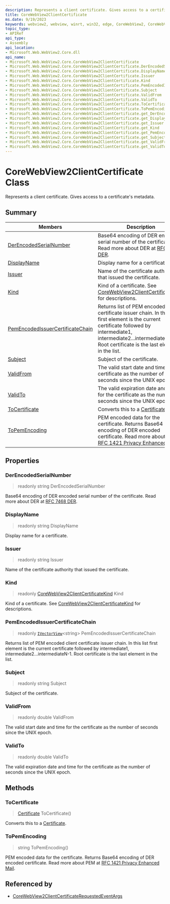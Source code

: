 ```yaml
---
description: Represents a client certificate. Gives access to a certificate's metadata.
title: CoreWebView2ClientCertificate
ms.date: 9/19/2023
keywords: webview2, webview, winrt, win32, edge, CoreWebView2, CoreWebView2Controller, browser control, edge html, CoreWebView2ClientCertificate
topic_type:
- APIRef
api_type:
- Assembly
api_location:
- Microsoft.Web.WebView2.Core.dll
api_name:
- Microsoft.Web.WebView2.Core.CoreWebView2ClientCertificate
- Microsoft.Web.WebView2.Core.CoreWebView2ClientCertificate.DerEncodedSerialNumber
- Microsoft.Web.WebView2.Core.CoreWebView2ClientCertificate.DisplayName
- Microsoft.Web.WebView2.Core.CoreWebView2ClientCertificate.Issuer
- Microsoft.Web.WebView2.Core.CoreWebView2ClientCertificate.Kind
- Microsoft.Web.WebView2.Core.CoreWebView2ClientCertificate.PemEncodedIssuerCertificateChain
- Microsoft.Web.WebView2.Core.CoreWebView2ClientCertificate.Subject
- Microsoft.Web.WebView2.Core.CoreWebView2ClientCertificate.ValidFrom
- Microsoft.Web.WebView2.Core.CoreWebView2ClientCertificate.ValidTo
- Microsoft.Web.WebView2.Core.CoreWebView2ClientCertificate.ToCertificate
- Microsoft.Web.WebView2.Core.CoreWebView2ClientCertificate.ToPemEncoding
- Microsoft.Web.WebView2.Core.CoreWebView2ClientCertificate.get_DerEncodedSerialNumber
- Microsoft.Web.WebView2.Core.CoreWebView2ClientCertificate.get_DisplayName
- Microsoft.Web.WebView2.Core.CoreWebView2ClientCertificate.get_Issuer
- Microsoft.Web.WebView2.Core.CoreWebView2ClientCertificate.get_Kind
- Microsoft.Web.WebView2.Core.CoreWebView2ClientCertificate.get_PemEncodedIssuerCertificateChain
- Microsoft.Web.WebView2.Core.CoreWebView2ClientCertificate.get_Subject
- Microsoft.Web.WebView2.Core.CoreWebView2ClientCertificate.get_ValidFrom
- Microsoft.Web.WebView2.Core.CoreWebView2ClientCertificate.get_ValidTo
---
```


# CoreWebView2ClientCertificate Class



Represents a client certificate. Gives access to a certificate's metadata.

## Summary

Members|Description
--|--
[DerEncodedSerialNumber](#derencodedserialnumber) | Base64 encoding of DER encoded serial number of the certificate. Read more about DER at [RFC 7468 DER](https://tools.ietf.org/html/rfc7468#appendix-B).
[DisplayName](#displayname) | Display name for a certificate.
[Issuer](#issuer) | Name of the certificate authority that issued the certificate.
[Kind](#kind) | Kind of a certificate. See [CoreWebView2ClientCertificateKind](corewebview2clientcertificatekind.md) for descriptions.
[PemEncodedIssuerCertificateChain](#pemencodedissuercertificatechain) | Returns list of PEM encoded client certificate issuer chain. In this list first element is the current certificate followed by intermediate1, intermediate2...intermediateN-1. Root certificate is the last element in the list.
[Subject](#subject) | Subject of the certificate.
[ValidFrom](#validfrom) | The valid start date and time for the certificate as the number of seconds since the UNIX epoch.
[ValidTo](#validto) | The valid expiration date and time for the certificate as the number of seconds since the UNIX epoch.
[ToCertificate](#tocertificate) | Converts this to a [Certificate](/uwp/api/Windows.Security.Cryptography.Certificates.Certificate).
[ToPemEncoding](#topemencoding) | PEM encoded data for the certificate. Returns Base64 encoding of DER encoded certificate. Read more about PEM at [RFC 1421 Privacy Enhanced Mail](https://tools.ietf.org/html/rfc1421).

## Properties

### DerEncodedSerialNumber

> readonly  string DerEncodedSerialNumber

Base64 encoding of DER encoded serial number of the certificate. Read more about DER at [RFC 7468 DER](https://tools.ietf.org/html/rfc7468#appendix-B).

### DisplayName

> readonly  string DisplayName

Display name for a certificate.

### Issuer

> readonly  string Issuer

Name of the certificate authority that issued the certificate.

### Kind

> readonly  [CoreWebView2ClientCertificateKind](corewebview2clientcertificatekind.md) Kind

Kind of a certificate. See [CoreWebView2ClientCertificateKind](corewebview2clientcertificatekind.md) for descriptions.

### PemEncodedIssuerCertificateChain

> readonly  [`IVectorView`](/uwp/api/Windows.Foundation.Collections.IVectorView-1)&lt;string&gt; PemEncodedIssuerCertificateChain

Returns list of PEM encoded client certificate issuer chain. In this list first element is the current certificate followed by intermediate1, intermediate2...intermediateN-1. Root certificate is the last element in the list.

### Subject

> readonly  string Subject

Subject of the certificate.

### ValidFrom

> readonly  double ValidFrom

The valid start date and time for the certificate as the number of seconds since the UNIX epoch.

### ValidTo

> readonly  double ValidTo

The valid expiration date and time for the certificate as the number of seconds since the UNIX epoch.



## Methods

### ToCertificate

> [Certificate](/uwp/api/Windows.Security.Cryptography.Certificates.Certificate) ToCertificate()

Converts this to a [Certificate](/uwp/api/Windows.Security.Cryptography.Certificates.Certificate).



### ToPemEncoding

> string ToPemEncoding()

PEM encoded data for the certificate. Returns Base64 encoding of DER encoded certificate. Read more about PEM at [RFC 1421 Privacy Enhanced Mail](https://tools.ietf.org/html/rfc1421).






## Referenced by

- [CoreWebView2ClientCertificateRequestedEventArgs](corewebview2clientcertificaterequestedeventargs.md)
